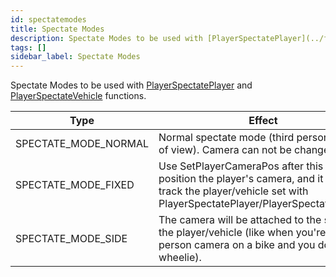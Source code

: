 ```yaml
---
id: spectatemodes
title: Spectate Modes
description: Spectate Modes to be used with [PlayerSpectatePlayer](../functions/PlayerSpectatePlayer.md) and [PlayerSpectateVehicle](../functions/PlayerSpectateVehicle.md) functions.
tags: []
sidebar_label: Spectate Modes
---
```


Spectate Modes to be used with [PlayerSpectatePlayer](../functions/PlayerSpectatePlayer.md) and [PlayerSpectateVehicle](../functions/PlayerSpectateVehicle.md) functions.

| Type                 | Effect                                                                                                                                                      |
| -------------------- | ----------------------------------------------------------------------------------------------------------------------------------------------------------- |
| SPECTATE_MODE_NORMAL | Normal spectate mode (third person point of view). Camera can not be changed.                                                                               |
| SPECTATE_MODE_FIXED  | Use SetPlayerCameraPos after this to position the player's camera, and it will track the player/vehicle set with PlayerSpectatePlayer/PlayerSpectateVehicle |
| SPECTATE_MODE_SIDE   | The camera will be attached to the side of the player/vehicle (like when you're in first-person camera on a bike and you do a wheelie).                     |
